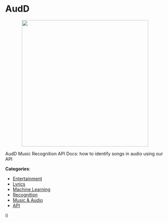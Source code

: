 # AudD
<p align="center">
    <img width="400" src="https://raw.githubusercontent.com/apis-list/apis-list/apis/audd/logo_256x256.png" />
</p>

AudD Music Recognition API Docs: how to identify songs in audio using our API



**Categories**:
- [Entertainment](https://github.com/apis-list/apis-list#entertainment)
- [Lyrics](https://github.com/apis-list/apis-list#lyrics)
- [Machine Learning](https://github.com/apis-list/apis-list#machine-learning)
- [Recognition](https://github.com/apis-list/apis-list#recognition)
- [Music & Audio](https://github.com/apis-list/apis-list#music-and-audio)
- [API](https://github.com/apis-list/apis-list#api)



i)



